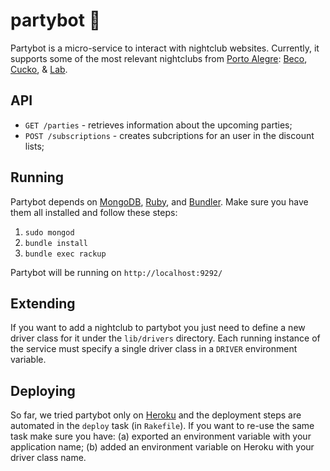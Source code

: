 # partybot 🍺

Partybot is a micro-service to interact with nightclub websites. Currently, it supports some of the most relevant nightclubs from [Porto Alegre](http://bit.ly/1pxkFsR): [Beco](http://beco203.com.br), [Cucko](http://cucko.com.br), & [Lab](http://www.labpoa.com.br).

## API

- `GET /parties` - retrieves information about the upcoming parties;
- `POST /subscriptions` - creates subcriptions for an user in the discount lists;

## Running

Partybot depends on [MongoDB](https://www.mongodb.org/), [Ruby](https://rvm.io/), and [Bundler](http://bundler.io/). Make sure you have them all installed and follow these steps:
1. `sudo mongod`
1. `bundle install`
2. `bundle exec rackup`

Partybot will be running on `http://localhost:9292/`

## Extending

If you want to add a nightclub to partybot you just need to define a new driver class for it under the `lib/drivers` directory. Each running instance of the service must specify a single driver class in a `DRIVER` environment variable.

## Deploying

So far, we tried partybot only on [Heroku](https://www.heroku.com/) and the deployment steps are automated in the `deploy` task (in `Rakefile`). If you want to re-use the same task make sure you have: (a) exported an environment variable with your application name; (b) added an environment variable on Heroku with your driver class name.

